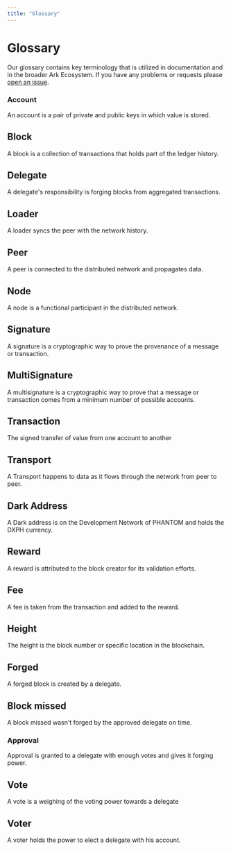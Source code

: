 ```yaml
---
title: "Glossary"
---
```


# Glossary

Our glossary contains key terminology that is utilized in documentation and in the broader Ark Ecosystem. If you have any problems or requests please [open an issue](https://github.com/ArkEcosystem/docs).

### Account
An account is a pair of private and public keys in which value is stored.

## Block
A block is a collection of transactions that holds part of the ledger history.

## Delegate
A delegate's responsibility is forging blocks from aggregated transactions.

## Loader
A loader syncs the peer with the network history.

## Peer
A peer is connected to the distributed network and propagates data.

## Node
A node is a functional participant in the distributed network.

## Signature
A signature is a cryptographic way to prove the provenance of a message or transaction.

## MultiSignature
A multisignature is a cryptographic way to prove that a message or transaction comes from a minimum number of possible accounts.

## Transaction
The signed transfer of value from one account to another

## Transport
A Transport happens to data as it flows through the network from peer to peer.

## Dark Address
A Dark address is on the Development Network of PHANTOM and holds the DXPH currency.

## Reward
A reward is attributed to the block creator for its validation efforts.

## Fee
A fee is taken from the transaction and added to the reward.

## Height
The height is the block number or specific location in the blockchain.

## Forged
A forged block is created by a delegate.

## Block missed
A block missed wasn't forged by the approved delegate on time.

### Approval
Approval is granted to a delegate with enough votes and gives it forging power.

## Vote
A vote is a weighing of the voting power towards a delegate

## Voter
A voter holds the power to elect a delegate with his account.
